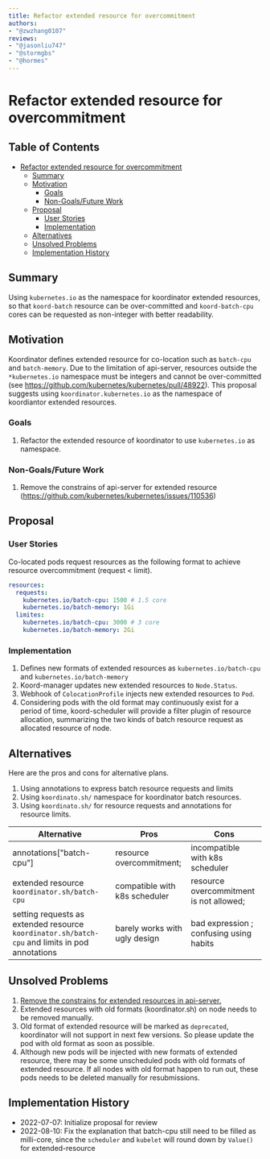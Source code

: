 ```yaml
---
title: Refactor extended resource for overcommitment
authors:
- "@zwzhang0107"
reviews:
- "@jasonliu747"
- "@stormgbs"
- "@hormes"
---
```


# Refactor extended resource for overcommitment

## Table of Contents
* [Refactor extended resource for overcommitment](#refactor-extended-resource-for-overcommitment)
   * [Summary](#summary)
   * [Motivation](#motivation)
      * [Goals](#goals)
      * [Non-Goals/Future Work](#non-goalsfuture-work)
   * [Proposal](#proposal)
      * [User Stories](#user-stories)
      * [Implementation](#implementation)
   * [Alternatives](#alternatives)
   * [Unsolved Problems](#unsolved-problems)
   * [Implementation History](#implementation-history)


## Summary
Using `kubernetes.io` as the namespace for koordinator extended resources, so that `koord-batch` resource can be 
over-committed and `koord-batch-cpu` cores can be requested as non-integer with better readability.   

## Motivation
Koordinator defines extended resource for co-location such as `batch-cpu` and `batch-memory`. Due to the limitation of 
api-server, resources outside the `*kubernetes.io` namespace must be integers and cannot be over-committed 
(see https://github.com/kubernetes/kubernetes/pull/48922). This proposal suggests using `koordinator.kubernetes.io` 
as the namespace of koordiantor extended resources.

### Goals
1. Refactor the extended resource of koordinator to use `kubernetes.io` as namespace.

### Non-Goals/Future Work
1. Remove the constrains of api-server for extended resource (https://github.com/kubernetes/kubernetes/issues/110536)

## Proposal

### User Stories
Co-located pods request resources as the following format to achieve resource overcommitment (request < limit). 
```yaml
resources:
  requests:
    kubernetes.io/batch-cpu: 1500 # 1.5 core
    kubernetes.io/batch-memory: 1Gi
  limites:
    kubernetes.io/batch-cpu: 3000 # 3 core
    kubernetes.io/batch-memory: 2Gi    
```

### Implementation
1. Defines new formats of extended resources as `kubernetes.io/batch-cpu` and `kubernetes.io/batch-memory`
2. Koord-manager updates new extended resources to `Node.Status`. 
3. Webhook of `ColocationProfile` injects new extended resources to `Pod`. 
4. Considering pods with the old format may continuously exist for a period of time, koord-scheduler will provide a 
filter plugin of resource allocation, summarizing the two kinds of batch resource request as allocated resource of node.

## Alternatives
Here are the pros and cons for alternative plans. 
1. Using annotations to express batch resource requests and limits
2. Using `koordinato.sh/` namespace for koordinator batch resources.
3. Using `koordinato.sh/` for resource requests and annotations for resource limits.

| Alternative | Pros | Cons |
| --------------- | ---- | ---- |
| annotations["batch-cpu"] | resource overcommitment; | incompatible with k8s scheduler |
| extended resource `koordinator.sh/batch-cpu` |  compatible with k8s scheduler | resource overcommitment is not allowed; | 
| setting requests as extended resource `koordinator.sh/batch-cpu` and limits in pod annotations | barely works with ugly design | bad expression ; confusing using habits |

## Unsolved Problems
1. [Remove the constrains for extended resources in api-server.](https://github.com/kubernetes/kubernetes/pull/110536)
2. Extended resources with old formats (koordinator.sh) on node needs to be removed manually.
3. Old format of extended resource will be marked as `deprecated`, koordinator will not support in next few versions.
So please update the pod with old format as soon as possible.
4. Although new pods will be injected with new formats of extended resource, there may be some unscheduled pods with 
old formats of extended resource. If all nodes with old format happen to run out, these pods needs to be deleted manually
for resubmissions.

## Implementation History
- 2022-07-07: Initialize proposal for review
- 2022-08-10: Fix the explanation that batch-cpu still need to be filled as milli-core, since the `scheduler` and `kubelet`
will round down by `Value()` for extended-resource